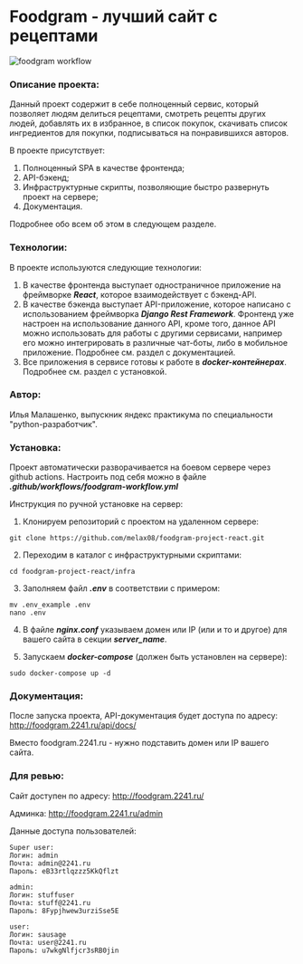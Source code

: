# Foodgram - лучший сайт с рецептами

![foodgram workflow](https://github.com/melax08/foodgram-project-react/actions/workflows/foodgram-workflow.yml/badge.svg)

### Описание проекта:

Данный проект содержит в себе полноценный сервис, который позволяет людям делиться рецептами, смотреть рецепты других людей, добавлять их в избранное, в список покупок, скачивать список ингредиентов для покупки, подписываться на понравившихся авторов.

В проекте присутствует:

1. Полноценный SPA в качестве фронтенда;
2. API-бэкенд;
3. Инфраструктурные скрипты, позволяющие быстро развернуть проект на сервере;
4. Документация.

Подробнее обо всем об этом в следующем разделе.

### Технологии:

В проекте используются следующие технологии:

1. В качестве фронтенда выступает одностраничное приложение на фреймворке ***React***, которое взаимодействует с бэкенд-API.
2. В качестве бэкенда выступает API-приложение, которое написано с использованием фреймворка ***Django Rest Framework***. Фронтенд уже настроен на использование данного API, кроме того, данное API можно использовать для работы с другими сервисами, например его можно интегрировать в различные чат-боты, либо в мобильное приложение. Подробнее см. раздел с документацией.
3. Все приложения в сервисе готовы к работе в ***docker-контейнерах***. Подробнее см. раздел с установкой.

### Автор:

Илья Малашенко, выпускник яндекс практикума по специальности "python-разработчик".

### Установка:

Проект автоматически разворачивается на боевом сервере через github actions. Настроить под себя можно в файле ***.github/workflows/foodgram-workflow.yml***

Инструкция по ручной установке на сервер:

1. Клонируем репозиторий с проектом на удаленном сервере:

```
git clone https://github.com/melax08/foodgram-project-react.git
```

2. Переходим в каталог с инфраструктурными скриптами:

```
cd foodgram-project-react/infra
```

3. Заполняем файл ***.env*** в соответствии с примером:

```
mv .env_example .env
nano .env
```

4. В файле ***nginx.conf*** указываем домен или IP (или и то и другое) для вашего сайта в секции ***server_name***.

5. Запускаем ***docker-compose*** (должен быть установлен на сервере):

```
sudo docker-compose up -d
```

### Документация:

После запуска проекта, API-документация будет доступа по адресу: http://foodgram.2241.ru/api/docs/

Вместо foodgram.2241.ru - нужно подставить домен или IP вашего сайта.


### Для ревью:

Сайт доступен по адресу: http://foodgram.2241.ru/

Админка: http://foodgram.2241.ru/admin

Данные доступа пользователей:

```
Super user:
Логин: admin
Почта: admin@2241.ru
Пароль: eB33rtlqzzz5KkQflzt

admin:
Логин: stuffuser
Почта: stuff@2241.ru
Пароль: 8Fypjhwew3urziSse5E

user:
Логин: sausage
Почта: user@2241.ru
Пароль: u7wkgNlfjcr3sRB0jin
```